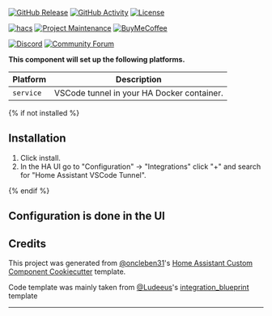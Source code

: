 [![GitHub Release][releases-shield]][releases]
[![GitHub Activity][commits-shield]][commits]
[![License][license-shield]][license]

[![hacs][hacsbadge]][hacs]
[![Project Maintenance][maintenance-shield]][user_profile]
[![BuyMeCoffee][buymecoffeebadge]][buymecoffee]

[![Discord][discord-shield]][discord]
[![Community Forum][forum-shield]][forum]

**This component will set up the following platforms.**

| Platform        | Description                                  |
| --------------- | -------------------------------------------- |
| `service`       | VSCode tunnel in your HA Docker container.   |


{% if not installed %}

## Installation

1. Click install.
1. In the HA UI go to "Configuration" -> "Integrations" click "+" and search for "Home Assistant VSCode Tunnel".

{% endif %}

## Configuration is done in the UI

<!---->

## Credits

This project was generated from [@oncleben31](https://github.com/oncleben31)'s [Home Assistant Custom Component Cookiecutter](https://github.com/oncleben31/cookiecutter-homeassistant-custom-component) template.

Code template was mainly taken from [@Ludeeus](https://github.com/ludeeus)'s [integration_blueprint][integration_blueprint] template

---

[integration_blueprint]: https://github.com/custom-components/integration_blueprint
[buymecoffee]: https://www.buymeacoffee.com/adechant
[buymecoffeebadge]: https://img.shields.io/badge/buy%20me%20a%20coffee-donate-yellow.svg?style=for-the-badge
[commits-shield]: https://img.shields.io/github/commit-activity/y/adechant/ha_vscode.svg?style=for-the-badge
[commits]: https://github.com/adechant/ha_vscode/commits/main
[hacs]: https://hacs.xyz
[hacsbadge]: https://img.shields.io/badge/HACS-Custom-orange.svg?style=for-the-badge
[discord]: https://discord.gg/Qa5fW2R
[discord-shield]: https://img.shields.io/discord/330944238910963714.svg?style=for-the-badge
[exampleimg]: example.png
[forum-shield]: https://img.shields.io/badge/community-forum-brightgreen.svg?style=for-the-badge
[forum]: https://community.home-assistant.io/
[license]: https://github.com/adechant/ha_vscode/blob/main/LICENSE
[license-shield]: https://img.shields.io/github/license/adechant/ha_vscode.svg?style=for-the-badge
[maintenance-shield]: https://img.shields.io/badge/maintainer-%40adechant-blue.svg?style=for-the-badge
[releases-shield]: https://img.shields.io/github/release/adechant/ha_vscode.svg?style=for-the-badge
[releases]: https://github.com/adechant/ha_vscode/releases
[user_profile]: https://github.com/adechant
